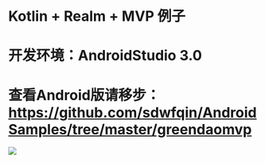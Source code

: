 # Kotlin + Realm + MVP 例子
# 开发环境：AndroidStudio 3.0
# 查看Android版请移步：https://github.com/sdwfqin/AndroidSamples/tree/master/greendaomvp

![](http://sdwfqin1-1252249614.costj.myqcloud.com/blog/kotlinandroid2017052101.gif)